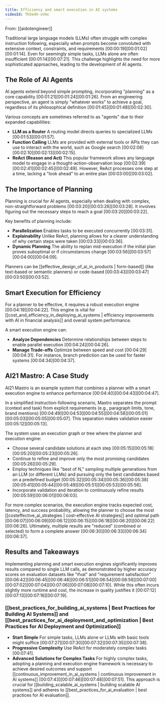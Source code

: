 ```yaml
---
title: Efficiency and smart execution in AI systems
videoId: Th5e4h-oVmc
---
```


From: [[aidotengineer]] <br/> 

Traditional large language models (LLMs) often struggle with complex instruction following, especially when prompts become convoluted with extensive context, constraints, and requirements [00:00:19][00:01:02][00:01:14]. Even for seemingly simple tasks, LLMs alone are often insufficient [00:01:14][00:07:21]. This challenge highlights the need for more sophisticated approaches, leading to the development of AI agents.

## The Role of AI Agents

AI agents extend beyond simple prompting, incorporating "planning" as a core capability [00:01:21][00:01:24][00:01:26]. From an engineering perspective, an agent is simply "whatever works" to achieve a goal, regardless of its philosophical definition [00:01:45][00:01:48][00:02:30].

Various concepts are sometimes referred to as "agents" due to their expanded capabilities:
*   **LLM as a Router** A routing model directs queries to specialized LLMs [00:01:53][00:01:57].
*   **Function Calling** LLMs are provided with external tools or APIs they can use to interact with the world, such as Google search [00:02:08][00:02:10][00:02:13][00:02:15].
*   **ReAct (Reason and Act)** This popular framework allows any language model to engage in a thought-action-observation loop [00:02:39][00:02:41][00:02:45][00:02:49]. However, ReAct processes one step at a time, lacking a "look ahead" to an entire plan [00:03:00][00:03:02].

## The Importance of Planning

Planning is crucial for AI agents, especially when dealing with complex, non-straightforward problems [00:03:20][00:03:26][00:03:28]. It involves figuring out the necessary steps to reach a goal [00:03:20][00:03:22].

Key benefits of planning include:
*   **Parallelization** Enables tasks to be executed concurrently [00:03:31].
*   **Explainability** Unlike ReAct, planning allows for a clearer understanding of why certain steps were taken [00:03:33][00:03:36].
*   **Dynamic Planning** The ability to replan mid-execution if the initial plan proves suboptimal or if circumstances change [00:03:56][00:03:57][00:04:00][00:04:09].

Planners can be [[effective_design_of_ai_in_products | form-based]] (like text-based or semantic planners) or code-based [00:03:43][00:03:47][00:03:50][00:03:52].

## Smart Execution for Efficiency

For a planner to be effective, it requires a robust execution engine [00:04:19][00:04:22]. This engine is vital for [[cost_and_efficiency_in_deploying_ai_systems | efficiency improvements with AI in financial analysis]] and overall system performance.

A smart execution engine can:
*   **Analyze Dependencies** Determine relationships between steps to enable parallel execution [00:04:24][00:04:26].
*   **Manage Trade-offs** Optimize between speed and cost [00:04:29][00:04:31]. For instance, branch prediction can be used for faster systems [00:04:34][00:04:37].

## AI21 Mastro: A Case Study

AI21 Mastro is an example system that combines a planner with a smart execution engine to enhance performance [00:04:40][00:04:43][00:04:47].

In a simplified instruction-following scenario, Mastro separates the prompt (context and task) from explicit requirements (e.g., paragraph limits, tone, brand mentions) [00:04:49][00:04:53][00:04:55][00:04:58][00:05:01][00:05:03][00:05:05][00:05:07]. This separation makes validation easier [00:05:12][00:05:13].

The system uses an execution graph or tree where the planner and execution engine:
*   Choose several candidate solutions at each step [00:05:15][00:05:18][00:05:20][00:05:23][00:05:26].
*   Continue to refine and improve only the most promising candidates [00:05:26][00:05:29].
*   Employ techniques like "best of N," sampling multiple generations from an LLM (or different LLMs) and pursuing only the best candidates based on a predefined budget [00:05:32][00:05:34][00:05:36][00:05:38][00:05:41][00:05:44][00:05:49][00:05:51][00:05:53][00:05:56].
*   Incorporate validation and iteration to continuously refine results [00:05:59][00:06:01][00:06:03].

For more complex scenarios, the execution engine tracks expected cost, latency, and success probability, allowing the planner to choose the most [[costeffective_ai_strategies | cost-effective AI strategies]] and optimal path [00:06:07][00:06:09][00:06:12][00:06:15][00:06:18][00:06:20][00:06:22][00:06:26]. Ultimately, multiple results are "reduced" (combined or selected) to form a complete answer [00:06:30][00:06:33][00:06:34][00:06:37].

## Results and Takeaways

Implementing planning and smart execution engines significantly improves results compared to single LLM calls, as demonstrated by higher accuracy scores on evaluation datasets like "ifval" and "requirement satisfaction" [00:06:42][00:06:45][00:06:48][00:06:51][00:06:54][00:06:56][00:07:00][00:07:02][00:07:04][00:07:06][00:07:08][00:07:10]. While this often incurs slightly more runtime and cost, the increase in quality justifies it [00:07:12][00:07:13][00:07:16][00:07:19].

### [[best_practices_for_building_ai_systems | Best Practices for Building AI Systems]] and [[best_practices_for_ai_deployment_and_optimization | Best Practices for AI Deployment and Optimization]]

*   **Start Simple** For simple tasks, LLMs alone or LLMs with basic tools might suffice [00:07:27][00:07:30][00:07:32][00:07:35][00:07:38].
*   **Progressive Complexity** Use ReAct for moderately complex tasks [00:07:41].
*   **Advanced Solutions for Complex Tasks** For highly complex tasks, adopting a planning and execution engine framework is necessary to achieve desired outcomes and support [[continuous_improvement_in_ai_systems | continuous improvement in AI systems]] [00:07:43][00:07:46][00:07:48][00:07:51]. This approach is crucial for [[building_scalable_ai_systems | building scalable AI systems]] and adheres to [[best_practices_for_ai_evaluation | best practices for AI evaluation]].